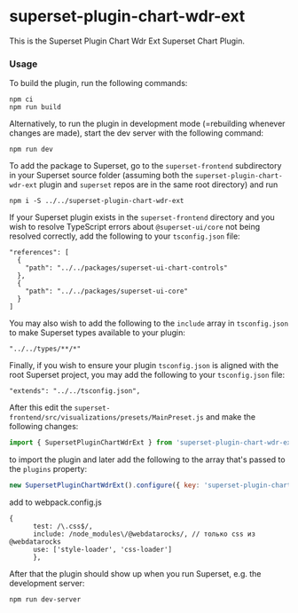 # superset-plugin-chart-wdr-ext

This is the Superset Plugin Chart Wdr Ext Superset Chart Plugin.

### Usage

To build the plugin, run the following commands:

```
npm ci
npm run build
```

Alternatively, to run the plugin in development mode (=rebuilding whenever changes are made), start the dev server with the following command:

```
npm run dev
```

To add the package to Superset, go to the `superset-frontend` subdirectory in your Superset source folder (assuming both the `superset-plugin-chart-wdr-ext` plugin and `superset` repos are in the same root directory) and run
```
npm i -S ../../superset-plugin-chart-wdr-ext
```

If your Superset plugin exists in the `superset-frontend` directory and you wish to resolve TypeScript errors about `@superset-ui/core` not being resolved correctly, add the following to your `tsconfig.json` file:

```
"references": [
  {
    "path": "../../packages/superset-ui-chart-controls"
  },
  {
    "path": "../../packages/superset-ui-core"
  }
]
```

You may also wish to add the following to the `include` array in `tsconfig.json` to make Superset types available to your plugin:

```
"../../types/**/*"
```

Finally, if you wish to ensure your plugin `tsconfig.json` is aligned with the root Superset project, you may add the following to your `tsconfig.json` file:

```
"extends": "../../tsconfig.json",
```

After this edit the `superset-frontend/src/visualizations/presets/MainPreset.js` and make the following changes:

```js
import { SupersetPluginChartWdrExt } from 'superset-plugin-chart-wdr-ext';
```

to import the plugin and later add the following to the array that's passed to the `plugins` property:
```js
new SupersetPluginChartWdrExt().configure({ key: 'superset-plugin-chart-wdr-ext' }),
```
add to webpack.config.js

```
{
      test: /\.css$/,
      include: /node_modules\/@webdatarocks/, // только css из @webdatarocks
      use: ['style-loader', 'css-loader']
      },
```

After that the plugin should show up when you run Superset, e.g. the development server:

```
npm run dev-server
```
